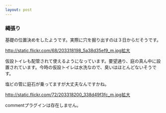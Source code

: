 ```yaml
---
layout: post
---
```

<h3>縄張り</h3>
<p>基礎の位置決めをしたようです。実際に穴を掘り出すのは３日からだそうです。</p>
<p><a href="http://static.flickr.com/68/203318198_5a38d35ef9_m.jpg">http://static.flickr.com/68/203318198_5a38d35ef9_m.jpg</a><a href="http://flickr.com/photos/yoshimov/203318198/">拡大</a></p>
<p>仮設トイレも配管されて使えるようになっています。要望通り、庭の真ん中に設置されています。今時の仮設トイレは水洗なので、臭いはほとんどないそうです。</p>
<p>塩ビの管に庭石が乗ってますが大丈夫なんですかね。</p>
<p><a href="http://static.flickr.com/72/203318200_338d49f3fc_m.jpg">http://static.flickr.com/72/203318200_338d49f3fc_m.jpg</a><a href="http://flickr.com/photos/yoshimov/203318200/">拡大</a></p>
<p><span class="error">commentプラグインは存在しません。</span> </p>
